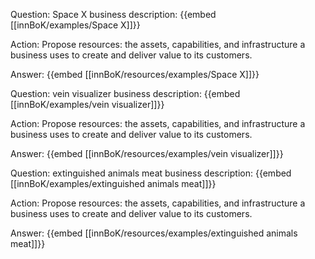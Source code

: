 Question: Space X business description:
{{embed [[innBoK/examples/Space X]]}}

Action: Propose resources: the assets, capabilities, and infrastructure a business uses to create and deliver value to its customers.

Answer:
{{embed [[innBoK/resources/examples/Space X]]}}

Question: vein visualizer business description:
{{embed [[innBoK/examples/vein visualizer]]}}

Action: Propose resources: the assets, capabilities, and infrastructure a business uses to create and deliver value to its customers.

Answer:
{{embed [[innBoK/resources/examples/vein visualizer]]}}

Question: extinguished animals meat business description:
{{embed [[innBoK/examples/extinguished animals meat]]}}

Action: Propose resources: the assets, capabilities, and infrastructure a business uses to create and deliver value to its customers.

Answer:
{{embed [[innBoK/resources/examples/extinguished animals meat]]}}



